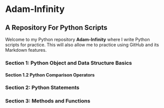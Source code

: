 # Adam-Infinity
## A Repository For Python Scripts

Welcome to my Python repository __Adam-Infinity__ where I write Python scripts for practice. This will also allow me to practice using GitHub and its Markdown features.

### Section 1: Python Object and Data Structure Basics
#### Section 1.2 Python Comparison Operators

### Section 2: Python Statements

### Section 3: Methods and Functions

